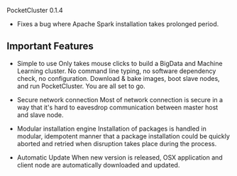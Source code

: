 PocketCluster 0.1.4
- Fixes a bug where Apache Spark installation takes prolonged period.

Important Features
------------------
- Simple to use
  Only takes mouse clicks to build a BigData and Machine Learning cluster.
  No command line typing, no software dependency check, no configuration.
  Download & bake images, boot slave nodes, and run PocketCluster.
  You are all set to go.

- Secure network connection
  Most of network connection is secure in a way that it's hard to eavesdrop
  communication between master host and slave node.

- Modular installation engine
  Installation of packages is handled in modular, idempotent manner that
  a package installation could be quickly aborted and retried when disruption
  takes place during the process.

- Automatic Update
  When new version is released, OSX application and client node are
  automatically downloaded and updated.
